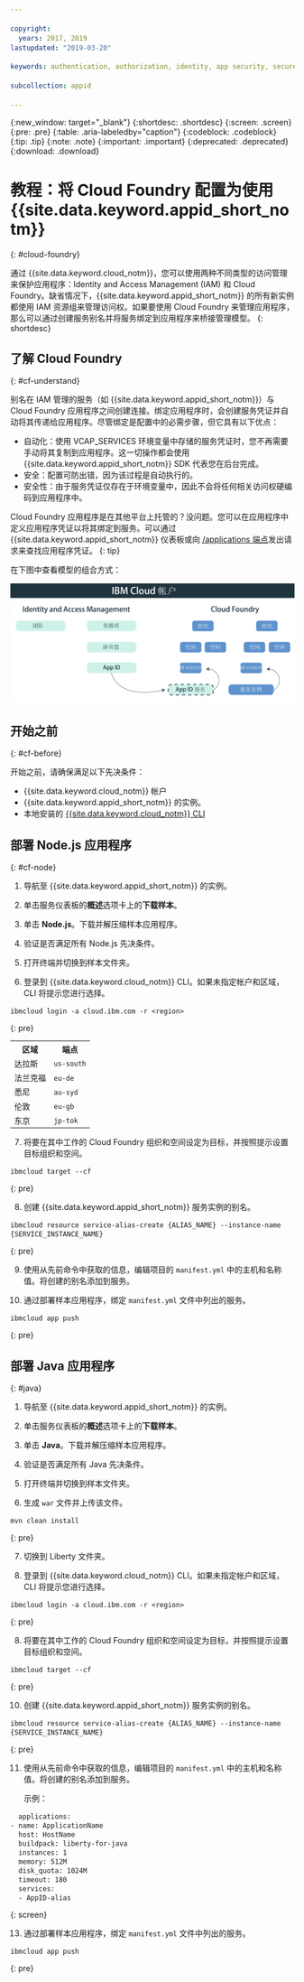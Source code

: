 ```yaml
---

copyright:
  years: 2017, 2019
lastupdated: "2019-03-20"

keywords: authentication, authorization, identity, app security, secure, development, cloud foundry, access management, iam, java, node.js

subcollection: appid

---
```


{:new_window: target="_blank"}
{:shortdesc: .shortdesc}
{:screen: .screen}
{:pre: .pre}
{:table: .aria-labeledby="caption"}
{:codeblock: .codeblock}
{:tip: .tip}
{:note: .note}
{:important: .important}
{:deprecated: .deprecated}
{:download: .download}


# 教程：将 Cloud Foundry 配置为使用 {{site.data.keyword.appid_short_notm}}
{: #cloud-foundry}

通过 {{site.data.keyword.cloud_notm}}，您可以使用两种不同类型的访问管理来保护应用程序：Identity and Access Management (IAM) 和 Cloud Foundry。缺省情况下，{{site.data.keyword.appid_short_notm}} 的所有新实例都使用 IAM 资源组来管理访问权。如果要使用 Cloud Foundry 来管理应用程序，那么可以通过创建服务别名并将服务绑定到应用程序来桥接管理模型。
{: shortdesc}


## 了解 Cloud Foundry
{: #cf-understand}

别名在 IAM 管理的服务（如 {{site.data.keyword.appid_short_notm}}）与 Cloud Foundry 应用程序之间创建连接。绑定应用程序时，会创建服务凭证并自动将其传递给应用程序。尽管绑定是配置中的必需步骤，但它具有以下优点：

* 自动化：使用 VCAP_SERVICES 环境变量中存储的服务凭证时，您不再需要手动将其复制到应用程序。这一切操作都会使用 {{site.data.keyword.appid_short_notm}} SDK 代表您在后台完成。
* 安全：配置可防出错，因为该过程是自动执行的。
* 安全性：由于服务凭证仅存在于环境变量中，因此不会将任何相关访问权硬编码到应用程序中。

Cloud Foundry 应用程序是在其他平台上托管的？没问题。您可以在应用程序中定义应用程序凭证以将其绑定到服务。可以通过 {{site.data.keyword.appid_short_notm}} 仪表板或向 [/applications 端点](https://us-south.appid.cloud.ibm.com/swagger-ui/#!/Applications/registerApplication)发出请求来查找应用程序凭证。
{: tip}

在下图中查看模型的组合方式：

![绑定 Cloud Foundry 应用程序](images/cf-alias.png)

## 开始之前
{: #cf-before}

开始之前，请确保满足以下先决条件：

* {{site.data.keyword.cloud_notm}} 帐户
* {{site.data.keyword.appid_short_notm}} 的实例。
* 本地安装的 [{{site.data.keyword.cloud_notm}} CLI](/docs/cli/reference/ibmcloud?topic=cloud-cli-ibmcloud-cli#ibmcloud-cli)

## 部署 Node.js 应用程序
{: #cf-node}


1. 导航至 {{site.data.keyword.appid_short_notm}} 的实例。

2. 单击服务仪表板的**概述**选项卡上的**下载样本**。

3. 单击 **Node.js**。下载并解压缩样本应用程序。

4. 验证是否满足所有 Node.js 先决条件。

5. 打开终端并切换到样本文件夹。

6. 登录到 {{site.data.keyword.cloud_notm}} CLI。如果未指定帐户和区域，CLI 将提示您进行选择。

  ```
  ibmcloud login -a cloud.ibm.com -r <region>
  ```
  {: pre}

  <table>
    <tr>
      <th>区域</th>
      <th>端点</th>
    </tr>
    <tr>
      <td>达拉斯</td>
      <td><code>us-south</code></td>
    </tr>
    <tr>
      <td>法兰克福</td>
      <td><code>eu-de</code></td>
    </tr>
    <tr>
      <td>悉尼</td>
      <td><code>au-syd</code></td>
    </tr>
    <tr>
      <td>伦敦</td>
      <td><code>eu-gb</code></td>
    </tr>
    <tr>
      <td>东京</td>
      <td><code>jp-tok</code></td>
    </tr>
  </table>

7. 将要在其中工作的 Cloud Foundry 组织和空间设定为目标，并按照提示设置目标组织和空间。

  ```
  ibmcloud target --cf
  ```
  {: pre}

8. 创建 {{site.data.keyword.appid_short_notm}} 服务实例的别名。

  ```
  ibmcloud resource service-alias-create {ALIAS_NAME} --instance-name {SERVICE_INSTANCE_NAME}
  ```
  {: pre}

9. 使用从先前命令中获取的信息，编辑项目的 `manifest.yml` 中的主机和名称值。将创建的别名添加到服务。

10. 通过部署样本应用程序，绑定 `manifest.yml` 文件中列出的服务。

  ```
  ibmcloud app push
  ```
  {: pre}

## 部署 Java 应用程序
{: #java}

1. 导航至 {{site.data.keyword.appid_short_notm}} 的实例。

2. 单击服务仪表板的**概述**选项卡上的**下载样本**。

3. 单击 **Java**。下载并解压缩样本应用程序。

4. 验证是否满足所有 Java 先决条件。

5. 打开终端并切换到样本文件夹。

6. 生成 `war` 文件并上传该文件。

  ```
  mvn clean install
  ```
  {: pre}

7. 切换到 Liberty 文件夹。

8. 登录到 {{site.data.keyword.cloud_notm}} CLI。如果未指定帐户和区域，CLI 将提示您进行选择。

  ```
  ibmcloud login -a cloud.ibm.com -r <region>
  ```
  {: pre}

8. 将要在其中工作的 Cloud Foundry 组织和空间设定为目标，并按照提示设置目标组织和空间。

  ```
  ibmcloud target --cf
  ```
  {: pre}

10. 创建 {{site.data.keyword.appid_short_notm}} 服务实例的别名。

  ```
  ibmcloud resource service-alias-create {ALIAS_NAME} --instance-name {SERVICE_INSTANCE_NAME}
  ```
  {: pre}

11. 使用从先前命令中获取的信息，编辑项目的 `manifest.yml` 中的主机和名称值。将创建的别名添加到服务。

      示例：
  ```
    applications:
  - name: ApplicationName
    host: HostName
    buildpack: liberty-for-java
    instances: 1
    memory: 512M
    disk_quota: 1024M
    timeout: 180
    services:
    - AppID-alias
  ```
  {: screen}

13. 通过部署样本应用程序，绑定 `manifest.yml` 文件中列出的服务。

  ```
  ibmcloud app push
  ```
  {: pre}

